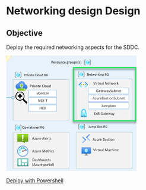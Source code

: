 # Networking design Design

## Objective

Deploy the required networking aspects for the SDDC.

![azure-vmware-eslz-networking-focus](images/azure-vmware-eslz-architecture-networking.png)

[Deploy with Powershell](deploy.ps1)  
